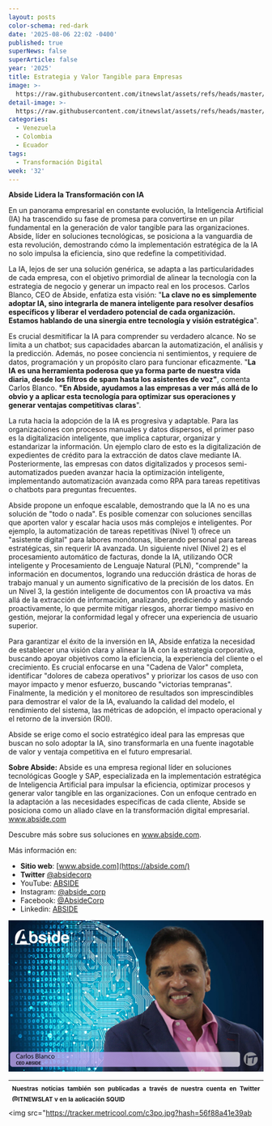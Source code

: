 ```yaml
---
layout: posts
color-schema: red-dark
date: '2025-08-06 22:02 -0400'
published: true
superNews: false
superArticle: false
year: '2025'
title: Estrategia y Valor Tangible para Empresas
image: >-
  https://raw.githubusercontent.com/itnewslat/assets/refs/heads/master/img/540x320/Carlos-Blanco-IA-p.jpg
detail-image: >-
  https://raw.githubusercontent.com/itnewslat/assets/refs/heads/master/img/1024x680/Carlos-Blanco-IA-g.jpg
categories:
  - Venezuela
  - Colombia
  - Ecuador
tags:
  - Transformación Digital
week: '32'
---
```

**Abside Lidera la Transformación con IA**

En un panorama empresarial en constante evolución, la Inteligencia Artificial (IA) ha trascendido su fase de promesa para convertirse en un pilar fundamental en la generación de valor tangible para las organizaciones. Abside, líder en soluciones tecnológicas, se posiciona a la vanguardia de esta revolución, demostrando cómo la implementación estratégica de la IA no solo impulsa la eficiencia, sino que redefine la competitividad.

La IA, lejos de ser una solución genérica, se adapta a las particularidades de cada empresa, con el objetivo primordial de alinear la tecnología con la estrategia de negocio y generar un impacto real en los procesos. Carlos Blanco, CEO de Abside, enfatiza esta visión: "**La clave no es simplemente adoptar IA, sino integrarla de manera inteligente para resolver desafíos específicos y liberar el verdadero potencial de cada organización. Estamos hablando de una sinergia entre tecnología y visión estratégica**".

Es crucial desmitificar la IA para comprender su verdadero alcance. No se limita a un chatbot; sus capacidades abarcan la automatización, el análisis y la predicción. Además, no posee conciencia ni sentimientos, y requiere de datos, programación y un propósito claro para funcionar eficazmente. "**La IA es una herramienta poderosa que ya forma parte de nuestra vida diaria, desde los filtros de spam hasta los asistentes de voz"**, comenta Carlos Blanco. **"En Abside, ayudamos a las empresas a ver más allá de lo obvio y a aplicar esta tecnología para optimizar sus operaciones y generar ventajas competitivas claras**".

La ruta hacia la adopción de la IA es progresiva y adaptable. Para las organizaciones con procesos manuales y datos dispersos, el primer paso es la digitalización inteligente, que implica capturar, organizar y estandarizar la información. Un ejemplo claro de esto es la digitalización de expedientes de crédito para la extracción de datos clave mediante IA. Posteriormente, las empresas con datos digitalizados y procesos semi-automatizados pueden avanzar hacia la optimización inteligente, implementando automatización avanzada como RPA para tareas repetitivas o chatbots para preguntas frecuentes.

Abside propone un enfoque escalable, demostrando que la IA no es una solución de "todo o nada". Es posible comenzar con soluciones sencillas que aporten valor y escalar hacia usos más complejos e inteligentes. Por ejemplo, la automatización de tareas repetitivas (Nivel 1) ofrece un "asistente digital" para labores monótonas, liberando personal para tareas estratégicas, sin requerir IA avanzada. Un siguiente nivel (Nivel 2) es el procesamiento automático de facturas, donde la IA, utilizando OCR inteligente y Procesamiento de Lenguaje Natural (PLN), "comprende" la información en documentos, logrando una reducción drástica de horas de trabajo manual y un aumento significativo de la precisión de los datos. En un Nivel 3, la gestión inteligente de documentos con IA proactiva va más allá de la extracción de información, analizando, prediciendo y asistiendo proactivamente, lo que permite mitigar riesgos, ahorrar tiempo masivo en gestión, mejorar la conformidad legal y ofrecer una experiencia de usuario superior.

Para garantizar el éxito de la inversión en IA, Abside enfatiza la necesidad de establecer una visión clara y alinear la IA con la estrategia corporativa, buscando apoyar objetivos como la eficiencia, la experiencia del cliente o el crecimiento. Es crucial enfocarse en una "Cadena de Valor" completa, identificar "dolores de cabeza operativos" y priorizar los casos de uso con mayor impacto y menor esfuerzo, buscando "victorias tempranas". Finalmente, la medición y el monitoreo de resultados son imprescindibles para demostrar el valor de la IA, evaluando la calidad del modelo, el rendimiento del sistema, las métricas de adopción, el impacto operacional y el retorno de la inversión (ROI).

Abside se erige como el socio estratégico ideal para las empresas que buscan no solo adoptar la IA, sino transformarla en una fuente inagotable de valor y ventaja competitiva en el futuro empresarial.

**Sobre Abside:**
Abside es una empresa regional líder en soluciones tecnológicas Google y SAP, especializada en la implementación estratégica de Inteligencia Artificial para impulsar la eficiencia, optimizar procesos y generar valor tangible en las organizaciones. Con un enfoque centrado en la adaptación a las necesidades específicas de cada cliente, Abside se posiciona como un aliado clave en la transformación digital empresarial. www.abside.com

Descubre más sobre sus soluciones en www.abside.com.

Más información en: 
- **Sitio web**: [www.abside.com](https://abside.com/) 
- **Twitter** [@absidecorp](https://twitter.com/absidecorp) 
- YouTube: [ABSIDE](https://www.youtube.com/channel/UCbWqhlxlMXwjdajMh9AP8bQ) 
- Instagram: [@abside_corp](https://www.instagram.com/abside_corp/) 
- Facebook: [@AbsideCorp](https://www.facebook.com/AbsideCorp/) 
- Linkedin: [ABSIDE](https://www.linkedin.com/company/abside/posts/?feedView=all)

![](https://raw.githubusercontent.com/itnewslat/assets/refs/heads/master/img/540x320/Carlos-Blanco-IA-p.jpg)

<table style="height: 42px;" width="569">
<tbody>
<tr>
<td style="text-align: justify;"><sub><strong>Nuestras noticias también son publicadas a través de nuestra cuenta en Twitter <a href="https://twitter.com/itnewslat?lang=es">@ITNEWSLAT</a> y en la aplicación <a href="https://squidapp.co/en/">SQUID</a></strong></sub></td>
</tr>
</tbody>
</table>

<img src="https://tracker.metricool.com/c3po.jpg?hash=56f88a41e39ab
